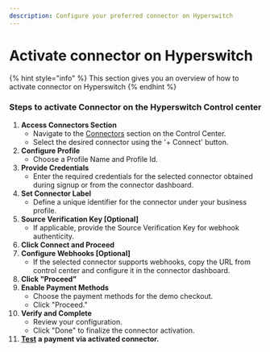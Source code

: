 ```yaml
---
description: Configure your preferred connector on Hyperswitch
---
```


# Activate connector on Hyperswitch

{% hint style="info" %}
This section gives you an overview of how to activate connector on Hyperswitch
{% endhint %}

### Steps to activate Connector on the Hyperswitch Control center

1. **Access Connectors Section**
   * Navigate to the [Connectors](https://app.payswitcher.com/connectors) section on the Control Center.
   * Select the desired connector using the '+ Connect' button.
2. **Configure Profile**
   * Choose a Profile Name and Profile Id.
3. **Provide Credentials**
   * Enter the required credentials for the selected connector obtained during signup or from the connector dashboard.
4. **Set Connector Label**
   * Define a unique identifier for the connector under your business profile.
5. **Source Verification Key \[Optional]**
   * If applicable, provide the Source Verification Key for webhook authenticity.
6. **Click Connect and Proceed**
7. **Configure Webhooks \[Optional]**
   * If the selected connector supports webhooks, copy the URL from control center and configure it in the connector dashboard.
8. **Click "Proceed"**
9. **Enable Payment Methods**
   * Choose the payment methods for the demo checkout.
   * Click "Proceed."
10. **Verify and Complete**
    * Review your configuration.
    * Click "Done" to finalize the connector activation.
11. [**Test**](https://app.gitbook.com/s/kf7BGdsPkCw9nalhAIlE/hyperswitch-cloud/connectors/test-a-payment-with-connector) **a payment via activated connector.**
